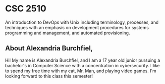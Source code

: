 # CSC 2510 

An introduction to DevOps with Unix including terminology, processes, and techniques with an emphasis on development procedures for systems programming and management, and automated provisioning.  

## About Alexandria Burchfiel,  

 Hi! My name is Alexandria Burchfiel, and I am a 17 year old junior pursuing a bachelor's in Computer Science with a concentration in cybersecurity. I like to spend my free time with my cat, Mr. Man, and playing video games. I'm looking forward to this class this semester! 

